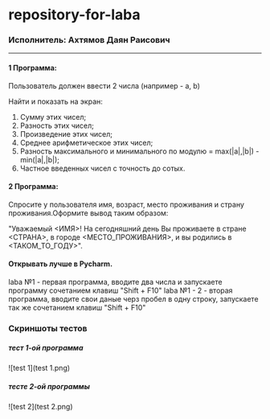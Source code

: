 # repository-for-laba

### Исполнитель: Ахтямов Даян Раисович

---

#### 1 Программа:

Пользователь должен ввести 2 числа (например - a, b)

Найти и показать на экран:

1) Сумму этих чисел;
2) Разность этих чисел;
3) Произведение этих чисел;
4) Среднее арифметическое этих чисел;
5) Разность максимального и минимального по модулю = max(|a|,|b|) - min(|a|,|b|);
6) Частное введенных чисел с точность до сотых.

#### 2 Программа:

Спросите у пользователя имя, возраст, место проживания и страну проживания.Оформите вывод таким образом:

"Уважаемый <ИМЯ>!
На сегодняшний день Вы проживаете в стране <СТРАНА>, в городе <МЕСТО_ПРОЖИВАНИЯ>, и вы родились в <ТАКОМ_ТО_ГОДУ>".

#### Открывать лучше в Pycharm.

laba №1 - первая программа, вводите два числа и запускаете программу сочетанием клавиш "Shift + F10"
laba №1 - 2 - вторая программа, вводите свои даные черз пробел в одну строку, запускаете так же сочетанием клавиш "Shift + F10"

### Скриншоты тестов

##### тест 1-ой программа

![test 1](test 1.png)

##### тесте 2-ой программы

![test 2](test 2.png)
